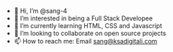 - 👋 Hi, I’m @sang-4
- 👀 I’m interested in being a Full Stack Developee
- 🌱 I’m currently learning HTML, CSS and Javascript 
- 💞️ I’m looking to collaborate on open source projects
- 📫 How to reach me: Email sang@ksadigitali.com

<!---
sang-4/sang-4 is a ✨ special ✨ repository because its `README.md` (this file) appears on your GitHub profile.
You can click the Preview link to take a look at your changes.
--->
